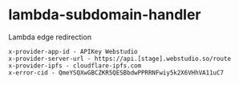 # lambda-subdomain-handler
 Lambda edge redirection

```
x-provider-app-id - APIKey Webstudio
x-provider-server-url - https://api.[stage].webstudio.so/route
x-provider-ipfs - cloudflare-ipfs.com
x-error-cid - QmeYSQXwGBCZKR5QESBbdwPPRRNFwiy5k2X6VHhVA11uC7
```